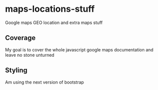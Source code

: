 # maps-locations-stuff
Google maps GEO location and extra maps stuff

## Coverage

My goal is to cover the whole javascript google maps documentation and leave no stone unturned

## Styling

Am using the next version of bootstrap
